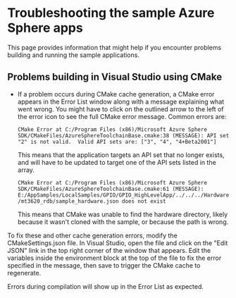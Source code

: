 # Troubleshooting the sample Azure Sphere apps

This page provides information that might help if you encounter problems building and running the sample applications.

## Problems building in Visual Studio using CMake

- If a problem occurs during CMake cache generation, a CMake error appears in the Error List window along with a message explaining what went wrong. You might have to click on the outlined arrow to the left of the error icon to see the full CMake error message. Common errors are:

   `CMake Error at C:/Program Files (x86)/Microsoft Azure Sphere SDK/CMakeFiles/AzureSphereToolchainBase.cmake:38 (MESSAGE): API set "2" is not valid.  Valid API sets are: ["3", "4", "4+Beta2001"]`

   This means that the application targets an API set that no longer exists, and will have to be updated to target one of the API sets listed in the array.

   `CMake Error at C:/Program Files (x86)/Microsoft Azure Sphere SDK/CMakeFiles/AzureSphereToolchainBase.cmake:61 (MESSAGE): E:/AppSamples/LocalSamples/GPIO/GPIO_HighLevelApp/../../../Hardware/mt3620_rdb/sample_hardware.json does not exist`

   This means that CMake was unable to find the hardware directory, likely because it wasn't cloned with the sample, or because the path is wrong.

To fix these and other cache generation errors, modify the CMakeSettings.json file. In Visual Studio, open the file and click on the "Edit JSON" link in the top right corner of the window that appears. Edit the variables inside the environment block at the top of the file to fix the error specified in the message, then save to trigger the CMake cache to regenerate.

Errors during compilation will show up in the Error List as expected.
